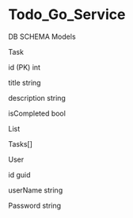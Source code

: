 # Todo_Go_Service


DB SCHEMA Models

Task 

id (PK) int

title string

description string

isCompleted bool


List

Tasks[]



User

id guid

userName string

Password string


